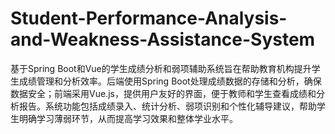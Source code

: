 # Student-Performance-Analysis-and-Weakness-Assistance-System
基于Spring Boot和Vue的学生成绩分析和弱项辅助系统旨在帮助教育机构提升学生成绩管理和分析效率。后端使用Spring Boot处理成绩数据的存储和分析，确保数据安全；前端采用Vue.js，提供用户友好的界面，便于教师和学生查看成绩和分析报告。系统功能包括成绩录入、统计分析、弱项识别和个性化辅导建议，帮助学生明确学习薄弱环节，从而提高学习效果和整体学业水平。
